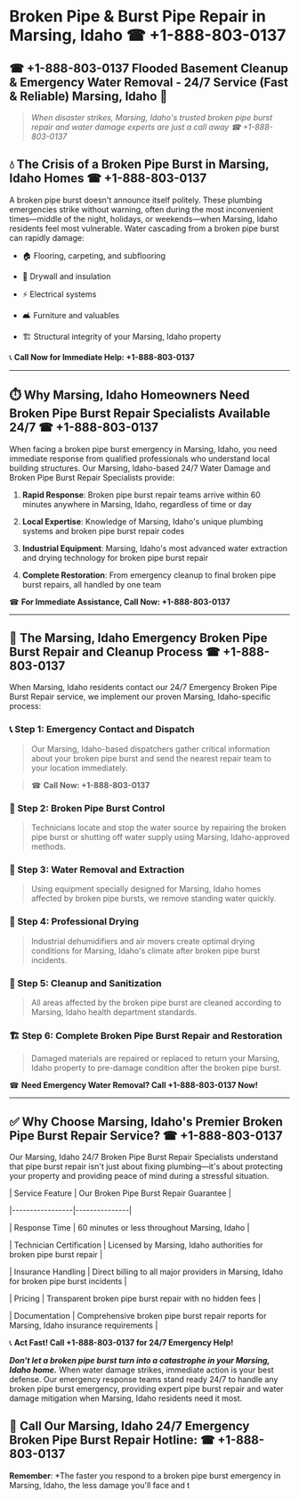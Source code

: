 # Broken Pipe & Burst Pipe Repair in Marsing, Idaho ☎ +1-888-803-0137  
## ☎ +1-888-803-0137 Flooded Basement Cleanup & Emergency Water Removal - 24/7 Service (Fast & Reliable) Marsing, Idaho 🚨  

> *When disaster strikes, Marsing, Idaho's trusted broken pipe burst repair and water damage experts are just a call away ☎ +1-888-803-0137*  

## 💧 The Crisis of a Broken Pipe Burst in Marsing, Idaho Homes ☎ +1-888-803-0137  

A broken pipe burst doesn't announce itself politely. These plumbing emergencies strike without warning, often during the most inconvenient times—middle of the night, holidays, or weekends—when Marsing, Idaho residents feel most vulnerable. Water cascading from a broken pipe burst can rapidly damage:  

* 🏠 Flooring, carpeting, and subflooring  
* 🧱 Drywall and insulation  
* ⚡ Electrical systems  
* 🛋️ Furniture and valuables  
* 🏗️ Structural integrity of your Marsing, Idaho property  

📞 **Call Now for Immediate Help: +1-888-803-0137**  

---  

## ⏱️ Why Marsing, Idaho Homeowners Need Broken Pipe Burst Repair Specialists Available 24/7 ☎ +1-888-803-0137  

When facing a broken pipe burst emergency in Marsing, Idaho, you need immediate response from qualified professionals who understand local building structures. Our Marsing, Idaho-based 24/7 Water Damage and Broken Pipe Burst Repair Specialists provide:  

1. **Rapid Response**: Broken pipe burst repair teams arrive within 60 minutes anywhere in Marsing, Idaho, regardless of time or day  
2. **Local Expertise**: Knowledge of Marsing, Idaho's unique plumbing systems and broken pipe burst repair codes  
3. **Industrial Equipment**: Marsing, Idaho's most advanced water extraction and drying technology for broken pipe burst repair  
4. **Complete Restoration**: From emergency cleanup to final broken pipe burst repairs, all handled by one team  

☎ **For Immediate Assistance, Call Now: +1-888-803-0137**  

---  

## 🔧 The Marsing, Idaho Emergency Broken Pipe Burst Repair and Cleanup Process ☎ +1-888-803-0137  

When Marsing, Idaho residents contact our 24/7 Emergency Broken Pipe Burst Repair service, we implement our proven Marsing, Idaho-specific process:  

### 📞 Step 1: Emergency Contact and Dispatch  
> Our Marsing, Idaho-based dispatchers gather critical information about your broken pipe burst and send the nearest repair team to your location immediately.  
> ☎ **Call Now: +1-888-803-0137**  

### 🚿 Step 2: Broken Pipe Burst Control  
> Technicians locate and stop the water source by repairing the broken pipe burst or shutting off water supply using Marsing, Idaho-approved methods.  

### 🌊 Step 3: Water Removal and Extraction  
> Using equipment specially designed for Marsing, Idaho homes affected by broken pipe bursts, we remove standing water quickly.  

### 💨 Step 4: Professional Drying  
> Industrial dehumidifiers and air movers create optimal drying conditions for Marsing, Idaho's climate after broken pipe burst incidents.  

### 🧼 Step 5: Cleanup and Sanitization  
> All areas affected by the broken pipe burst are cleaned according to Marsing, Idaho health department standards.  

### 🏗️ Step 6: Complete Broken Pipe Burst Repair and Restoration  
> Damaged materials are repaired or replaced to return your Marsing, Idaho property to pre-damage condition after the broken pipe burst.  

☎ **Need Emergency Water Removal? Call +1-888-803-0137 Now!**  

---  

## ✅ Why Choose Marsing, Idaho's Premier Broken Pipe Burst Repair Service? ☎ +1-888-803-0137  

Our Marsing, Idaho 24/7 Broken Pipe Burst Repair Specialists understand that pipe burst repair isn't just about fixing plumbing—it's about protecting your property and providing peace of mind during a stressful situation.  

| Service Feature | Our Broken Pipe Burst Repair Guarantee |  
|-----------------|---------------|  
| Response Time | 60 minutes or less throughout Marsing, Idaho |  
| Technician Certification | Licensed by Marsing, Idaho authorities for broken pipe burst repair |  
| Insurance Handling | Direct billing to all major providers in Marsing, Idaho for broken pipe burst incidents |  
| Pricing | Transparent broken pipe burst repair with no hidden fees |  
| Documentation | Comprehensive broken pipe burst repair reports for Marsing, Idaho insurance requirements |  

📞 **Act Fast! Call +1-888-803-0137 for 24/7 Emergency Help!**  

***Don't let a broken pipe burst turn into a catastrophe in your Marsing, Idaho home.*** When water damage strikes, immediate action is your best defense. Our emergency response teams stand ready 24/7 to handle any broken pipe burst emergency, providing expert pipe burst repair and water damage mitigation when Marsing, Idaho residents need it most.  

## 📱 Call Our Marsing, Idaho 24/7 Emergency Broken Pipe Burst Repair Hotline: ☎ +1-888-803-0137  

**Remember**: *The faster you respond to a broken pipe burst emergency in Marsing, Idaho, the less damage you'll face and t

